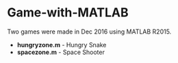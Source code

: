 # Game-with-MATLAB

Two games were made in Dec 2016 using MATLAB R2015.

- **hungryzone.m** - Hungry Snake
- **spacezone.m** - Space Shooter
